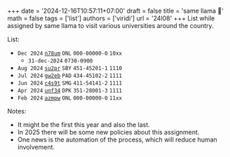 +++
date = '2024-12-16T10:57:11+07:00'
draft = false
title = 'same llama 🦙'
math = false
tags = ['list']
authors = ['viridi']
url = '24l08'
+++
List while assigned by same llama to visit various universities around the country.

<!--more-->

List:

+ `Dec 2024` [`n78um`](https://osf.io/n78um) `ONL` `000-00000-0` `10xx`
  - `31-dec-2024` `0730-0900`
+ `Aug 2024` [`su2pr`](https://osf.io/su2pr) `SBY` `451-45201-1` `1110`
+ `Jul 2024` [`gw2eb`](https://osf.io/gw2eb) `PAD` `434-45102-2` `1111`
+ `Jun 2024` [`c4s9t`](https://osf.io/c4s9t) `SMG` `411-54141-2` `1111`
+ `Apr 2024` [`unf34`](https://osf.io/unf34) `DPK` `351-28001-3` `1111`
+ `Feb 2024` [`azmpw`](https://osf.io/azmpw) `ONL` `000-00000-0` `11xx`

Notes:

+ It might be the first this year and also the last.
+ In 2025 there will be some new policies about this assignment.
+ One news is the automation of the process, which will reduce human involvement.
